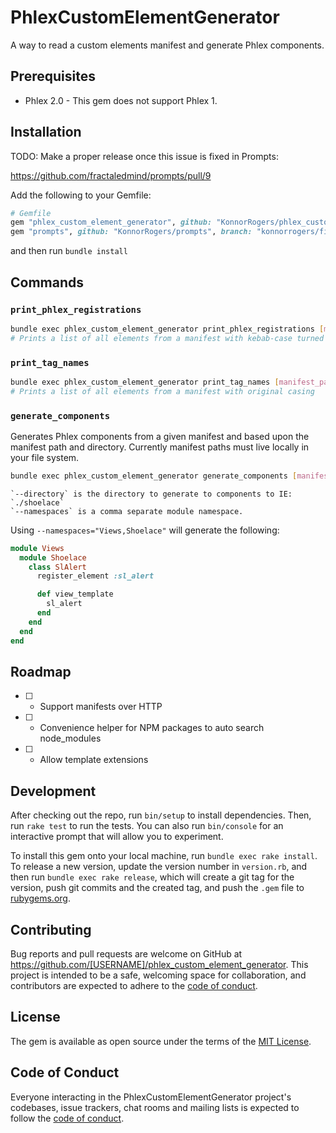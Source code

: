 # PhlexCustomElementGenerator

A way to read a custom elements manifest and generate Phlex components.

## Prerequisites

- Phlex 2.0 - This gem does not support Phlex 1.

## Installation

TODO: Make a proper release once this issue is fixed in Prompts:

<https://github.com/fractaledmind/prompts/pull/9>

Add the following to your Gemfile:

```rb
# Gemfile
gem "phlex_custom_element_generator", github: "KonnorRogers/phlex_custom_element_generator"
gem "prompts", github: "KonnorRogers/prompts", branch: "konnorrogers/fix-fmt-calls"
```

and then run `bundle install`

## Commands

### `print_phlex_registrations`

```bash
bundle exec phlex_custom_element_generator print_phlex_registrations [manifest_path]
# Prints a list of all elements from a manifest with kebab-case turned into snake case IE: `sl-alert` -> `sl_alert`
```

### `print_tag_names`

```bash
bundle exec phlex_custom_element_generator print_tag_names [manifest_path]
# Prints a list of all elements from a manifest with original casing
```

### `generate_components`

Generates Phlex components from a given manifest and based upon the manifest path and directory. Currently manifest paths must live locally in your file system.

```bash
bundle exec phlex_custom_element_generator generate_components [manifest_path] [--directory=""] [--namespaces=""]
```

```
`--directory` is the directory to generate to components to IE: `./shoelace`
`--namespaces` is a comma separate module namespace.
```

Using `--namespaces="Views,Shoelace"` will generate the following:

```rb
module Views
  module Shoelace
    class SlAlert
      register_element :sl_alert

      def view_template
        sl_alert
      end
    end
  end
end
```

## Roadmap

- [ ] - Support manifests over HTTP
- [ ] - Convenience helper for NPM packages to auto search node_modules
- [ ] - Allow template extensions

## Development

After checking out the repo, run `bin/setup` to install dependencies. Then, run `rake test` to run the tests. You can also run `bin/console` for an interactive prompt that will allow you to experiment.

To install this gem onto your local machine, run `bundle exec rake install`. To release a new version, update the version number in `version.rb`, and then run `bundle exec rake release`, which will create a git tag for the version, push git commits and the created tag, and push the `.gem` file to [rubygems.org](https://rubygems.org).

## Contributing

Bug reports and pull requests are welcome on GitHub at https://github.com/[USERNAME]/phlex_custom_element_generator. This project is intended to be a safe, welcoming space for collaboration, and contributors are expected to adhere to the [code of conduct](https://github.com/[USERNAME]/phlex_custom_element_generator/blob/main/CODE_OF_CONDUCT.md).

## License

The gem is available as open source under the terms of the [MIT License](https://opensource.org/licenses/MIT).

## Code of Conduct

Everyone interacting in the PhlexCustomElementGenerator project's codebases, issue trackers, chat rooms and mailing lists is expected to follow the [code of conduct](https://github.com/[USERNAME]/phlex_custom_element_generator/blob/main/CODE_OF_CONDUCT.md).

